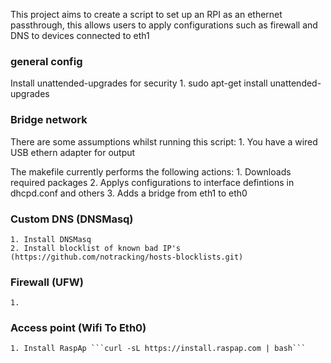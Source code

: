 This project aims to create a script to set up an RPI as an ethernet passthrough, this allows
users to apply configurations such as firewall and DNS to devices connected to eth1

### general config
Install unattended-upgrades for security
	1. sudo apt-get install unattended-upgrades

### Bridge network
There are some assumptions whilst running this script:
	1. You have a wired USB ethern adapter for output

The makefile currently performs the following actions:
	1. Downloads required packages
	2. Applys configurations to interface defintions in dhcpd.conf and others
	3. Adds a bridge from eth1 to eth0


### Custom DNS (DNSMasq)
	1. Install DNSMasq
	2. Install blocklist of known bad IP's (https://github.com/notracking/hosts-blocklists.git)

### Firewall (UFW)
	1. 
	
	
### Access point (Wifi To Eth0)
	1. Install RaspAp ```curl -sL https://install.raspap.com | bash```
